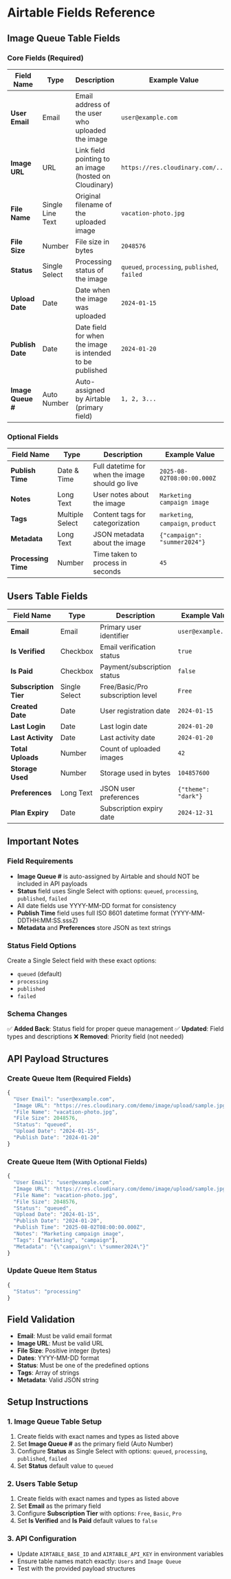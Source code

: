 # Airtable Fields Reference

## Image Queue Table Fields

### Core Fields (Required)
| Field Name | Type | Description | Example Value |
|------------|------|-------------|---------------|
| **User Email** | Email | Email address of the user who uploaded the image | `user@example.com` |
| **Image URL** | URL | Link field pointing to an image (hosted on Cloudinary) | `https://res.cloudinary.com/...` |
| **File Name** | Single Line Text | Original filename of the uploaded image | `vacation-photo.jpg` |
| **File Size** | Number | File size in bytes | `2048576` |
| **Status** | Single Select | Processing status of the image | `queued`, `processing`, `published`, `failed` |
| **Upload Date** | Date | Date when the image was uploaded | `2024-01-15` |
| **Publish Date** | Date | Date field for when the image is intended to be published | `2024-01-20` |
| **Image Queue #** | Auto Number | Auto-assigned by Airtable (primary field) | `1, 2, 3...` |

### Optional Fields
| Field Name | Type | Description | Example Value |
|------------|------|-------------|---------------|
| **Publish Time** | Date & Time | Full datetime for when the image should go live | `2025-08-02T08:00:00.000Z` |
| **Notes** | Long Text | User notes about the image | `Marketing campaign image` |
| **Tags** | Multiple Select | Content tags for categorization | `marketing`, `campaign`, `product` |
| **Metadata** | Long Text | JSON metadata about the image | `{"campaign": "summer2024"}` |
| **Processing Time** | Number | Time taken to process in seconds | `45` |

## Users Table Fields

| Field Name | Type | Description | Example Value |
|------------|------|-------------|---------------|
| **Email** | Email | Primary user identifier | `user@example.com` |
| **Is Verified** | Checkbox | Email verification status | `true` |
| **Is Paid** | Checkbox | Payment/subscription status | `false` |
| **Subscription Tier** | Single Select | Free/Basic/Pro subscription level | `Free` |
| **Created Date** | Date | User registration date | `2024-01-15` |
| **Last Login** | Date | Last login date | `2024-01-20` |
| **Last Activity** | Date | Last activity date | `2024-01-20` |
| **Total Uploads** | Number | Count of uploaded images | `42` |
| **Storage Used** | Number | Storage used in bytes | `104857600` |
| **Preferences** | Long Text | JSON user preferences | `{"theme": "dark"}` |
| **Plan Expiry** | Date | Subscription expiry date | `2024-12-31` |

## Important Notes

### Field Requirements
- **Image Queue #** is auto-assigned by Airtable and should NOT be included in API payloads
- **Status** field uses Single Select with options: `queued`, `processing`, `published`, `failed`
- All date fields use YYYY-MM-DD format for consistency
- **Publish Time** field uses full ISO 8601 datetime format (YYYY-MM-DDTHH:MM:SS.sssZ)
- **Metadata** and **Preferences** store JSON as text strings

### Status Field Options
Create a Single Select field with these exact options:
- `queued` (default)
- `processing`
- `published`
- `failed`

### Schema Changes
✅ **Added Back**: Status field for proper queue management
✅ **Updated**: Field types and descriptions
❌ **Removed**: Priority field (not needed)

## API Payload Structures

### Create Queue Item (Required Fields)
```javascript
{
  "User Email": "user@example.com",
  "Image URL": "https://res.cloudinary.com/demo/image/upload/sample.jpg",
  "File Name": "vacation-photo.jpg",
  "File Size": 2048576,
  "Status": "queued",
  "Upload Date": "2024-01-15",
  "Publish Date": "2024-01-20"
}
```

### Create Queue Item (With Optional Fields)
```javascript
{
  "User Email": "user@example.com",
  "Image URL": "https://res.cloudinary.com/demo/image/upload/sample.jpg",
  "File Name": "vacation-photo.jpg",
  "File Size": 2048576,
  "Status": "queued",
  "Upload Date": "2024-01-15",
  "Publish Date": "2024-01-20",
  "Publish Time": "2025-08-02T08:00:00.000Z",
  "Notes": "Marketing campaign image",
  "Tags": ["marketing", "campaign"],
  "Metadata": "{\"campaign\": \"summer2024\"}"
}
```

### Update Queue Item Status
```javascript
{
  "Status": "processing"
}
```

## Field Validation

- **Email**: Must be valid email format
- **Image URL**: Must be valid URL
- **File Size**: Positive integer (bytes)
- **Dates**: YYYY-MM-DD format
- **Status**: Must be one of the predefined options
- **Tags**: Array of strings
- **Metadata**: Valid JSON string

## Setup Instructions

### 1. Image Queue Table Setup
1. Create fields with exact names and types as listed above
2. Set **Image Queue #** as the primary field (Auto Number)
3. Configure **Status** as Single Select with options: `queued`, `processing`, `published`, `failed`
4. Set **Status** default value to `queued`

### 2. Users Table Setup
1. Create fields with exact names and types as listed above
2. Set **Email** as the primary field
3. Configure **Subscription Tier** with options: `Free`, `Basic`, `Pro`
4. Set **Is Verified** and **Is Paid** default values to `false`

### 3. API Configuration
- Update `AIRTABLE_BASE_ID` and `AIRTABLE_API_KEY` in environment variables
- Ensure table names match exactly: `Users` and `Image Queue`
- Test with the provided payload structures 